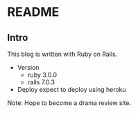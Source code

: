 # README

## Intro
This blog is written with Ruby on Rails.

* Version
    - ruby 3.0.0
    - rails 7.0.3
* Deploy
expect to deploy using heroku

Note: Hope to become a drama review site.
